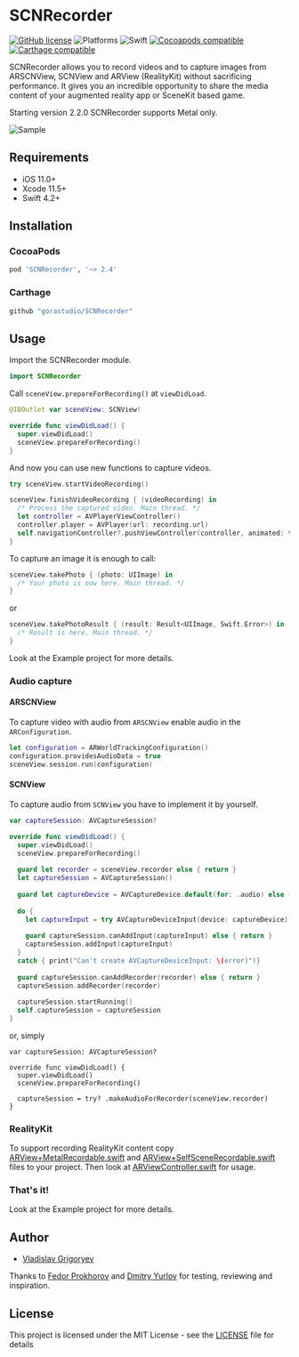 # SCNRecorder

[![GitHub license](https://img.shields.io/badge/license-MIT-lightgrey.svg)](https://raw.githubusercontent.com/gorastudio/SCNRecorder/master/LICENSE.md)
![Platforms](https://img.shields.io/cocoapods/p/SCNRecorder.svg)
![Swift](https://img.shields.io/badge/swift-5.2-red.svg)
[![Cocoapods compatible](https://img.shields.io/cocoapods/v/SCNRecorder.svg)](https://cocoapods.org/pods/SCNRecorder)
[![Carthage compatible](https://img.shields.io/badge/Carthage-compatible-4BC51D.svg?style=flat)](https://github.com/Carthage/Carthage)

SCNRecorder allows you to record videos and to capture images from ARSCNView, SCNView and ARView (RealityKit) without sacrificing performance. It gives you an incredible opportunity to share the media content of your augmented reality app or SceneKit based game.

Starting version 2.2.0 SCNRecorder supports Metal only. 

![Sample](/images/sample2.gif?raw=true )

## Requirements

- iOS 11.0+
- Xcode 11.5+
- Swift 4.2+

## Installation

### CocoaPods

```ruby
pod 'SCNRecorder', '~> 2.4'
```

### Carthage

```ruby
github "gorastudio/SCNRecorder"
```

## Usage

Import the SCNRecorder module.

```swift
import SCNRecorder
```

Call `sceneView.prepareForRecording()` at `viewDidLoad`.

```swift
@IBOutlet var sceneView: SCNView!

override func viewDidLoad() {
  super.viewDidLoad()
  sceneView.prepareForRecording()
}
```

And now you can use new functions to capture videos.

```swift
try sceneView.startVideoRecording()
```

```swift
sceneView.finishVideoRecording { (videoRecording) in 
  /* Process the captured video. Main thread. */
  let controller = AVPlayerViewController()
  controller.player = AVPlayer(url: recording.url)
  self.navigationController?.pushViewController(controller, animated: true)
}
```

To capture an image it is enough to call:

```swift
sceneView.takePhoto { (photo: UIImage) in
  /* Your photo is now here. Main thread. */
}
```
or
```swift
sceneView.takePhotoResult { (result: Result<UIImage, Swift.Error>) in
  /* Result is here. Main thread. */
}
```

Look at the Example project for more details.

### Audio capture

#### ARSCNView

To capture video with audio from `ARSCNView` enable audio in the `ARConfiguration`.

```swift
let configuration = ARWorldTrackingConfiguration()
configuration.providesAudioData = true
sceneView.session.run(configuration)
```

#### SCNView

To capture audio from `SCNView` you have to implement it by yourself.

```swift
var captureSession: AVCaptureSession?

override func viewDidLoad() {
  super.viewDidLoad()
  sceneView.prepareForRecording()
  
  guard let recorder = sceneView.recorder else { return }
  let captureSession = AVCaptureSession()
  
  guard let captureDevice = AVCaptureDevice.default(for: .audio) else { return }
  
  do {
    let captureInput = try AVCaptureDeviceInput(device: captureDevice)
    
    guard captureSession.canAddInput(captureInput) else { return }
    captureSession.addInput(captureInput)
  }
  catch { print("Can't create AVCaptureDeviceInput: \(error)")}
  
  guard captureSession.canAddRecorder(recorder) else { return }
  captureSession.addRecorder(recorder)
  
  captureSession.startRunning()
  self.captureSession = captureSession
}
```
or, simply
```
var captureSession: AVCaptureSession?

override func viewDidLoad() {
  super.viewDidLoad()
  sceneView.prepareForRecording()
  
  captureSession = try? .makeAudioForRecorder(sceneView.recorder)
}

```

### RealityKit

To support recording RealityKit content copy [ARView+MetalRecordable.swift](Example/Source/RealityKit/ARView+MetalRecordable.swift) and [ARView+SelfSceneRecordable.swift](Example/Source/RealityKit/ARView+SelfSceneRecordable.swift) files to your project.
Then look at [ARViewController.swift](Example/Source/RealityKit/ARViewController.swift) for usage.

### That's it!

Look at the Example project for more details.

## Author

- [Vladislav Grigoryev](https://github.com/v-grigoriev)

Thanks to [Fedor Prokhorov](https://github.com/prokhorovxo) and [Dmitry Yurlov](https://github.com/demonukg) for testing, reviewing and inspiration.

## License

This project is licensed under the MIT License - see the [LICENSE](LICENSE.md) file for details
